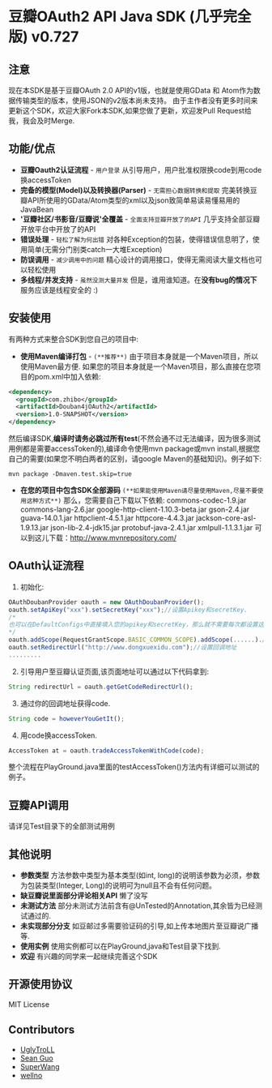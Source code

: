 

豆瓣OAuth2 API Java SDK (几乎完全版) v0.727
======================================

注意
---
现在本SDK是基于豆瓣OAuth 2.0 API的v1版，也就是使用GData 和 Atom作为数据传输类型的版本，使用JSON的v2版本尚未支持。
由于主作者没有更多时间来更新这个SDK，欢迎大家Fork本SDK,如果您做了更新，欢迎发Pull Request给我，我会及时Merge.

功能/优点
---
+ **豆瓣Oauth2认证流程** - `用户登录`
从引导用户，用户批准权限换code到用code换accessToken
+ **完备的模型(Model)以及转换器(Parser)** - `无需担心数据转换和提取`
完美转换豆瓣API所使用的GData/Atom类型的xml以及json致简单易读易懂易用的JavaBean
+ **'豆瓣社区/书影音/豆瓣说'全覆盖** - `全面支持豆瓣开放了的API`
几乎支持全部豆瓣开放平台中开放了的API
+ **错误处理** - `轻松了解为何出错`
对各种Exception的包装，使得错误信息明了，使用简单(无需分门别类catch一大堆Exception)
+ **防误调用** - `减少调用中的问题`
精心设计的调用接口，使得无需阅读大量文档也可以轻松使用
+ **多线程/并发支持** - `虽然没测大量并发`
但是，谁用谁知道。在**没有bug的情况下**服务应该是线程安全的 :)

安装使用
---
有两种方式来整合SDK到您自己的项目中:

* **使用Maven编译打包** - `(**推荐**)`
由于项目本身就是一个Maven项目，所以使用Maven最方便.
如果您的项目本身就是一个Maven项目，那么直接在您项目的pom.xml中加入依赖:

```xml
<dependency>
  <groupId>com.zhibo</groupId>
  <artifactId>Douban4jOAuth2</artifactId>
  <version>1.0-SNAPSHOT</version>
</dependency>
```

然后编译SDK,**编译时请务必跳过所有test**(不然会通不过无法编译，因为很多测试用例都是需要accessToken的),编译命令使用mvn package或mvn install,根据您自己的需要(如果您不明白两者的区别，请google Maven的基础知识)。例子如下:
```
mvn package -Dmaven.test.skip=true
```

* **在您的项目中包含SDK全部源码** `(**如果能使用Maven请尽量使用Maven,尽量不要使用这种方式**)`
那么，您需要自己下载以下依赖:
commons-codec-1.9.jar
commons-lang-2.6.jar
google-http-client-1.10.3-beta.jar
gson-2.4.jar
guava-14.0.1.jar
httpclient-4.5.1.jar
httpcore-4.4.3.jar
jackson-core-asl-1.9.13.jar
json-lib-2.4-jdk15.jar
protobuf-java-2.4.1.jar
xmlpull-1.1.3.1.jar
可以到这儿下载：http://www.mvnrepository.com/

OAuth认证流程
---
1. 初始化:
```js
OAuthDoubanProvider oauth = new OAuthDoubanProvider();
oauth.setApiKey("xxx").setSecretKey("xxx");//设置Apikey和secretKey.
/*
也可以在DefaultConfigs中直接填入您的apikey和secretKey，那么就不需要每次都设置这两个值.
*/
oauth.addScope(RequestGrantScope.BASIC_COMMON_SCOPE).addScope(......).//设置权限范围
oauth.setRedirectUrl("http://www.dongxuexidu.com");//设置回调地址
.........
```

2. 引导用户至豆瓣认证页面,该页面地址可以通过以下代码拿到:
```js
String redirectUrl = oauth.getGetCodeRedirectUrl();
```

3. 通过你的回调地址获得code.
```js
String code = howeverYouGetIt();
```

4. 用code换accessToken.
```js
AccessToken at = oauth.tradeAccessTokenWithCode(code);
```

整个流程在PlayGround.java里面的testAccessToken()方法内有详细可以测试的例子。

豆瓣API调用
---
请详见Test目录下的全部测试用例

其他说明
---
* **参数类型** 方法参数中类型为基本类型(如int, long)的说明该参数为必须，参数为包装类型(Integer, Long)的说明可为null且不会有任何问题。
* **缺豆瓣说里面部分评论相关API** 懒了没写
* **未测试方法** 部分未测试方法前含有@UnTested的Annotation,其余皆为已经测试通过的.
* **未实现部分分支** 如豆邮过多需要验证码的引导,如上传本地图片至豆瓣说广播等.
* **使用实例** 使用实例都可以在PlayGround,java和Test目录下找到.
* **欢迎** 有兴趣的同学来一起继续完善这个SDK

开源使用协议
---
MIT License

Contributors
---
- [UglyTroLL](https://github.com/UglyTroLL)
- [Sean Guo](https://github.com/seanguo)
- [SuperWang](https://github.com/SuperWang)
- [wellno](https://github.com/wellno)
